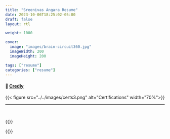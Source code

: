 ```yaml
---
title: "Sreenivas Angara Resume"
date: 2023-10-06T18:25:02-05:00
draft: false
layout: rtl

weight: 1000

cover:
  image: "images/brain-circuit360.jpg"
  imageWidth: 200
  imageHeight: 200

tags: ["resume"]
categories: ["resume"]
---
```


#### 🔗 [Credly](https://www.credly.com/users/sreenivas-angara.6daf08d6)

{{< figure src="../../images/certs3.png" alt="Certifications" width="70%">}}

<hr>
<br>

{{<rawhtml>}}

<div>
  <object data="../../images/Sreenivas Angara.pdf" type="application/pdf" width="100%" height="800px">
</div>

{{</rawhtml>}}

<br>

